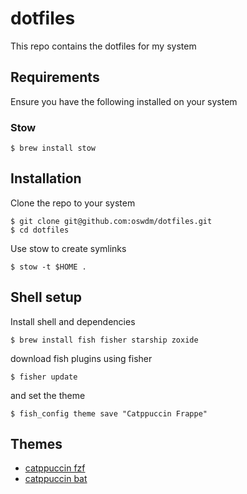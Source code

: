 # dotfiles

This repo contains the dotfiles for my system

## Requirements

Ensure you have the following installed on your system

### Stow

```
$ brew install stow
```

## Installation

Clone the repo to your system

```
$ git clone git@github.com:oswdm/dotfiles.git
$ cd dotfiles
```

Use stow to create symlinks

```
$ stow -t $HOME .
```

## Shell setup

Install shell and dependencies


```
$ brew install fish fisher starship zoxide
```

download fish plugins using fisher

```
$ fisher update
```

and set the theme

```
$ fish_config theme save "Catppuccin Frappe"
```
## Themes
- [catppuccin fzf](https://github.com/catppuccin/fzf)
- [catppuccin bat](https://github.com/catppuccin/bat)
